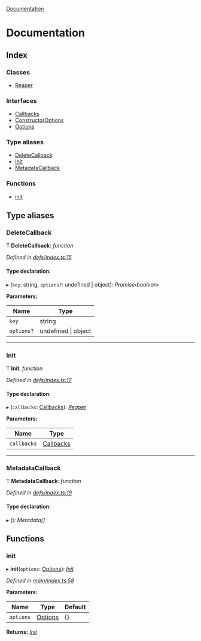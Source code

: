 [Documentation](README.md)

# Documentation

## Index

### Classes

* [Reaper](classes/reaper.md)

### Interfaces

* [Callbacks](interfaces/callbacks.md)
* [ConstructorOptions](interfaces/constructoroptions.md)
* [Options](interfaces/options.md)

### Type aliases

* [DeleteCallback](README.md#deletecallback)
* [Init](README.md#init)
* [MetadataCallback](README.md#metadatacallback)

### Functions

* [init](README.md#init)

## Type aliases

###  DeleteCallback

Ƭ **DeleteCallback**: *function*

*Defined in [defs/index.ts:15](https://github.com/badbatch/cachemap/blob/40e3bea/packages/reaper/src/defs/index.ts#L15)*

#### Type declaration:

▸ (`key`: string, `options?`: undefined | object): *Promise‹boolean›*

**Parameters:**

Name | Type |
------ | ------ |
`key` | string |
`options?` | undefined &#124; object |

___

###  Init

Ƭ **Init**: *function*

*Defined in [defs/index.ts:17](https://github.com/badbatch/cachemap/blob/40e3bea/packages/reaper/src/defs/index.ts#L17)*

#### Type declaration:

▸ (`callbacks`: [Callbacks](interfaces/callbacks.md)): *[Reaper](classes/reaper.md)*

**Parameters:**

Name | Type |
------ | ------ |
`callbacks` | [Callbacks](interfaces/callbacks.md) |

___

###  MetadataCallback

Ƭ **MetadataCallback**: *function*

*Defined in [defs/index.ts:19](https://github.com/badbatch/cachemap/blob/40e3bea/packages/reaper/src/defs/index.ts#L19)*

#### Type declaration:

▸ (): *Metadata[]*

## Functions

###  init

▸ **init**(`options`: [Options](interfaces/options.md)): *[Init](README.md#init)*

*Defined in [main/index.ts:58](https://github.com/badbatch/cachemap/blob/40e3bea/packages/reaper/src/main/index.ts#L58)*

**Parameters:**

Name | Type | Default |
------ | ------ | ------ |
`options` | [Options](interfaces/options.md) |  {} |

**Returns:** *[Init](README.md#init)*
